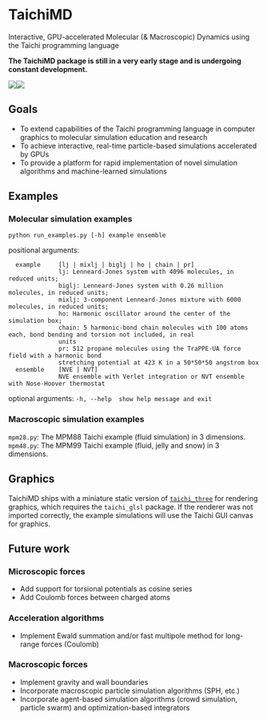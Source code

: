 # TaichiMD
Interactive, GPU-accelerated Molecular (& Macroscopic) Dynamics using the Taichi programming language

**The TaichiMD package is still in a very early stage and is undergoing constant development.**

![](propane.gif)![](mpm99.gif)

## Goals
* To extend capabilities of the Taichi programming language in computer graphics to molecular simulation education and research
* To achieve interactive, real-time particle-based simulations accelerated by GPUs
* To provide a platform for rapid implementation of novel simulation algorithms and machine-learned simulations

## Examples

### Molecular simulation examples
`python run_examples.py [-h] example ensemble`

positional arguments:
```
  example     [lj | mixlj | biglj | ho | chain | pr]
              lj: Lenneard-Jones system with 4096 molecules, in reduced units; 
              biglj: Lenneard-Jones system with 0.26 million molecules, in reduced units;
              mixlj: 3-component Lenneard-Jones mixture with 6000 molecules, in reduced units;
              ho: Harmonic oscillator around the center of the simulation box; 
              chain: 5 harmonic-bond chain molecules with 100 atoms each, bond bending and torsion not included, in real
              units
              pr: 512 propane molecules using the TraPPE-UA force field with a harmonic bond
              stretching potential at 423 K in a 50*50*50 angstrom box
  ensemble    [NVE | NVT] 
              NVE ensemble with Verlet integration or NVT ensemble with Nose-Hoover thermostat
```
optional arguments: `-h, --help  show help message and exit`

### Macroscopic simulation examples
`mpm28.py`: The MPM88 Taichi example (fluid simulation) in 3 dimensions.
`mpm48.py`: The MPM99 Taichi example (fluid, jelly and snow) in 3 dimensions.


## Graphics
TaichiMD ships with a miniature static version of [`taichi_three`](https://github.com/taichi-dev/taichi_three) for rendering graphics, which requires the `taichi_glsl` package. If the renderer was not imported correctly, the example simulations will use the Taichi GUI canvas for graphics.


## Future work
### Microscopic forces
* Add support for torsional potentials as cosine series
* Add Coulomb forces between charged atoms
### Acceleration algorithms
* Implement Ewald summation and/or fast multipole method for long-range forces (Coulomb)
### Macroscopic forces
* Implement gravity and wall boundaries
* Incorporate macroscopic particle simulation algorithms (SPH, etc.)
* Incorporate agent-based simulation algorithms (crowd simulation, particle swarm) and optimization-based integrators

